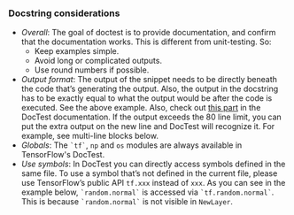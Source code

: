 ### Docstring considerations

- _Overall_: The goal of doctest is to provide documentation, and confirm that
  the documentation works. This is different from unit-testing. So:
  - Keep examples simple.
  - Avoid long or complicated outputs.
  - Use round numbers if possible.
- _Output format_: The output of the snippet needs to be directly beneath the
  code that’s generating the output. Also, the output in the docstring has to
  be exactly equal to what the output would be after the code is executed. See
  the above example. Also, check out
  [this part](https://docs.python.org/3/library/doctest.html#warnings) in the
  DocTest documentation. If the output exceeds the 80 line limit, you can put
  the extra output on the new line and DocTest will recognize it. For example,
  see multi-line blocks below.
- _Globals_: The <code>&#96;tf&#96;</code>, `np` and `os` modules are always
  available in TensorFlow's DocTest.
- _Use symbols_: In DocTest you can directly access symbols defined in the
  same file. To use a symbol that’s not defined in the current file, please
  use TensorFlow’s public API `tf.xxx` instead of `xxx`. As you can see in the
  example below, <code>&#96;random.normal&#96;</code> is accessed via
  <code>&#96;tf.random.normal&#96;</code>. This is because
  <code>&#96;random.normal&#96;</code> is not visible in `NewLayer`.
